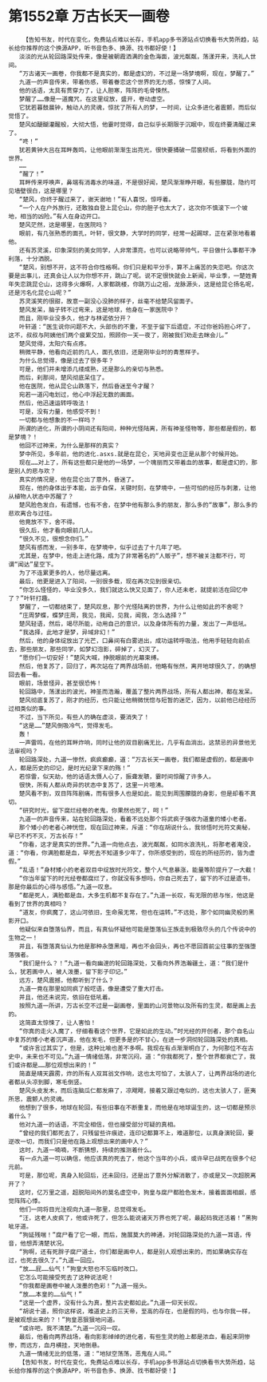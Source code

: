 # 第1552章 万古长天一画卷
        【告知书友，时代在变化，免费站点难以长存，手机app多书源站点切换看书大势所趋，站长给你推荐的这个换源APP，听书音色多、换源、找书都好使！】
       淡淡的光从轮回路深处传来，像是被朝霞洒满的金色海面，波光粼粼，荡漾开来，洗礼人世间。
       “万古诸天一画卷，你我都不是真实的，都是虚幻的，不过是一场梦境啊，现在，梦醒了。”
       九道一的声音传来，带着伤感，带着眷恋这个世界的无力感，惊悚了人间。
       他的话语，太具有贯穿力了，让人胆寒，阵阵的毛骨悚然。
       梦醒了……像是一道魔咒，在这里绽放，盛开，卷动虚空。
       它犹若暮鼓晨钟，触动人的灵魂，惊扰了所有人的梦，一时间，让众多进化者震颤，而后似觉悟了。
       楚风如醍醐灌醒般，大彻大悟，他霎时觉得，自己似乎长期限于沉眠中，现在终要清醒过来了。
       “咚！”
       犹若黄钟大吕在耳畔轰鸣，让他眼前渐渐生出亮光，很快要捅破一层窗棂纸，将看到外面的世界。
       ……
       “醒了！”
       耳畔传来呼唤声，鼻端有消毒水的味道，不是很好闻，楚风渐渐睁开眼，有些朦胧，隐约可见墙壁很白，这是哪里？
       “楚风，你终于醒过来了，谢天谢地！”有人喜悦，惊呼着。
       “一个人在户外旅行，还敢独自登上昆仑山，你的胆子也太大了，这次你不慎滚下一个坡地，相当的凶险。”有人在身边开口。
       楚风茫然，这是哪里，在医院吗？
       眼前，有几张熟悉的面孔，叶轩，很文静，大学时的同学，经常一起踢球，正在紧张地看着他。
       还有苏灵溪，印象深刻的美女同学，人非常漂亮，也可以说略带帅气，平日做什么事都干净利落，十分洒脱。
       “楚风，别想不开，这不符合你性格啊。你们只是和平分手，算不上痛苦的失恋吧。你这次要是出事儿，还真会让人以为你想不开，跳山了呢。说不定很快就会上新闻，毕业季，一楚姓青年失恋跳昆仑山，这得多火爆啊，人家都跳楼，你跳万山之祖，龙脉源头，这是给昆仑扬名呢，还是污名化昆仑山呢？”
       苏灵溪笑的很甜，故意一副没心没肺的样子，丝毫不给楚风留面子。
       楚风发呆，脑子转不过弯来，这是地球，他身在一家医院中？
       而且，刚毕业没多久，他才与林诺依分开？
       叶轩道：“医生说你问题不大，头部伤的不重，不至于留下后遗症，不过你爸妈担心坏了，这不，叔叔与阿姨他们两个疲累交加，照顾你一天一夜了，刚被我们劝走去眯会儿。”
       楚风觉得，太阳穴有点疼。
       稍微平静，他看向近前的几人，面孔依旧，还是刚毕业时的青葱样子。
       为什么总觉得，像是过去了很多年？
       可是，他们并未增添几缕成熟，还是那么的亲切与熟悉。
       而后，刹那间，楚风彻底呆住了。
       他在医院，他从昆仑山跌落下，然后昏迷至今才醒？
       宛若一道闪电划过，他心中浮起无数的画面。
       然后，他迅速运转呼吸法！
       可是，没有力量，他感受不到！
       一切都与他想象的不一样吗？
       所谓的进化，所谓的小阴间还有阳间，种种光怪陆离，所有神圣怪物等，那些都是假的，都是梦境？！
       他回不过神来，为什么是那样的真实？
       梦中所见，多年前，他的进化.asxs.就是在昆仑，天地异变也正是从那个时候开始。
       现在……对上了，所有这些都只是他的一场梦，一个瑰丽而又带着血的故事，都是虚幻的，那是别人的悲与欢？
       真实的情况是，他在昆仑出了意外，昏迷了。
       现在，他的身体出于本能，出于自保，关键时刻，在梦境中，一些可怕的经历与刺激，让他从植物人状态中苏醒了？
       楚风脸色发白，有遗憾，也有不舍，在梦中他有那么多的朋友，那么多的“故事”，那么多的悲欢离合与过往。
       他竟放不下，舍不得。
       很久后，他才看向眼前几人。
       “很久不见，很想念你们。”
       楚风有感而发，一别多年，在梦境中，似乎过去了十几年了吧。
       尤其是，在梦中，他走上进化路，成为了非常著名的“人贩子”，想不被关注都不行，可谓“闻达”星空下。
       为了不连累更多的人，他尽量远离。
       最后，他更是进入了阳间，一别很多载，现在再次见到很亲切。
       “你怎么怪怪的，毕业没多久，我们就这么快又见面了，你人还未老，就提前活在回忆中了？”叶轩打趣。
       梦醒了，一切都结束了，楚风叹息，那个光怪陆离的世界，为什么让他如此的不舍呢？
       “庄周梦蝶，蝶梦庄周，我见，我闻，见我，闻我，怎么选择？”
       楚风轻语，然后，竭尽所能，动用自己的意识，以及身体所有的力量，发出了一声低吼。
       “我选择，此地才是梦，异域非幻！”
       然后，他的身体绽放出了光芒，口鼻间有白雾进出，成功运转呼吸法，他用手轻轻向前点去，那些朋友，那些同学，如梦幻泡影，碎掉了，幻灭了。
       “愿你们一切安好！”楚风大喊，挣脱眼前的光幕束缚。
       然后，他复苏了，回归了，再次站在了两界战场前，他略有怅然，离开地球很久了，的确想回去看一看。
       眼前，场景怪异，甚至很恐怖！
       轮回路中，荡漾出的波光，神圣而浩瀚，覆盖了整片两界战场，所有人都出神，都在发呆。
       楚风彻底复苏了，刚才的经历，也只能让他稍微恍惚与短暂的迷茫，因为，以前他已经经历过相类似的事。
       不过，当下所见，有些人的确在虚淡，要消失了！
       “这是……”楚风倒吸冷气，觉得发毛。
       轰！
       一声雷鸣，在他的耳畔炸响，同时让他的双目剧痛无比，几乎有血淌出，这禁忌的异景他无法审视吗？
       轮回路深处，九道一惨然，疯疯癫癫，道：“万古长天一画卷，我们都是虚假的，都是画中人，都是历史的印记，是时光纪录下来的殇！”
       若惊雷，似天劫，他的话语太慑人心了，振聋发聩，霎时间惊醒了许多人。
       很快，所有人都从奇异的状态中复苏了，这里一片喧沸。
       楚风看不到，双目阵阵剧痛，而有很多人也是如此，能见到周围朦胧的身影，但是却看不真切。
       “研究时光，留下腐烂经卷的老鬼，你果然也死了，呵！”
       九道一的声音传来，站在轮回路深处，看着不远处那个将武疯子强收为道童的矮小老者。
       那个矮小的老者心神恍惚，现在回过神来，斥道：“你在胡说什么，我领悟时光符文奥秘，早已不朽不灭，万古长存！”
       “你看，这才是真实的世界。”九道一向他点去，波光粼粼，如同水浪洗礼，将那老者淹没，道：“你看，你满脸都是血，早死去不知道多少年了，你所感受到的，现在的所经历的，皆为虚假。”
       “乱语！”身材矮小的老者双目中绽放时光符文，整个人气息暴涨，能量等阶提升了一大截！
       “你当年留下的时光经卷都腐烂了，你就没有多想吗，你自己死去了，留下的不过是遗书，那是你最后的心得与感悟。”九道一叹息。
       “都是死人，满脸都是血，大多生机都不复存在了。”九道一长叹，有无限的悲与怅，他这是看到了世界的真相吗？
       “道友，你疯魔了，这山河依旧，生命虽无常，但也在运转。”不远处，那个如同幽灵般的黑影开口。
       他疑似来自堕落仙界，而且，有真仙怀疑他可能是堕落仙王族走到极致尽头的几个传说中的生物之一！
       并且，有堕落真仙认为他是那种永堕黑暗，再也不会回头，再也不愿回首前尘往事的至强堕落强者。
       “我们是什么？！”九道一看向幽邃的轮回路深处，又看向外界浩瀚疆土，道：“我们是什么，犹若画中人，被人泼墨，留下影子印记。”
       远方，楚风震撼，他都听到了什么？
       九道一竟在那里如同疯了般呓语，像是遭受了重大打击。
       并且，他还未说完，依旧在低吼着。
       按照九道一所讲，万古长空不过是一副画卷，里面的山河景物以及所有的生灵，都是画上去的。
       这简直太惊悚了，让人害怕！
       “你真的走火入魔了，仔细看看这个世界，它是如此的生动。”时光经的开创者，那个自名山中复苏的矮小老者沉声道，他在发毛，但更多是的不甘心，在进一步洞彻轮回路深处的真相。
       “或许言过其实了，但是，这种比喻也差不多啊。我现在有点渐渐明白了，为何那位不在古史中，未来也不可见。”九道一情绪低落，非常沉闷，道：“你我都死了，整个世界都衰亡了，我们或许都是……那位观想出来的！”
       简直是晴天霹雳，炸的所有人双耳翁文作响，这也太可怕了，太骇人了，让两界战场的进化者都从头凉到脚，寒毛倒竖。
       楚风头皮发木，而后连脑瓜仁都发麻了，凉飕飕，接着又跟过电似的，这也太骇人了，匪夷所思，震颤人的灵魂。
       他想到了很多，地球在轮回，有些旧事在不断重复，而他是在地球诞生的，这一切都是预示着什么？
       他对九道一的话语，不完全相信，但也接受部分可疑的真相。
       “曾经的我们都死去了，只残留些许痕迹，连印记都算不上，难道那位，以真身演轮回，要逆改一切，而我们只是他在路上观想出来的画中人？”
       这时，九道一喃喃，不断猜想，持续的推测着什么。
       有一点九道一可以确信，他应该真的死去了，他这个当年的小兵，或许早已战死在很多个纪元前。
       可是，那位呢，真身入轮回后，还未回归，还是出了意外分解消散了，亦或是又一次超脱离开了？
       这时，亿万里之遥，超脱阳间外的莫名虚空中，狗皇与腐尸都脸色发木，接着面面相觑，感觉阵阵心悸。
       他们一同将目光注视向九道一那里，总觉得发毛。
       “汪，这老人皮疯了，他或许死了，但怎么能说诸天万界也死了呢，最起码我还活着！”黑狗呲牙道。
       “狗延残喘！”腐尸看了它一眼，而后，施展莫大的神通，对轮回路深处的九道一耳语，传音，他想弄清楚状况。
       “狗啊，还有死胖子腐尸道士，你们都是画中人，都是别人观想出来的，而如果确实存在过，也死去很久了。”九道一回应。
       “放……屁……仙气！”狗皇大怒也不忘临时改口。
       它怎么可能接受死去了这种说法呢！
       “你我都是画卷中被人泼墨的色彩！”九道一摇头。
       “放……本皇的……仙气！”
       “这是一个虚界，没有什么为真，整片古史都如此。”九道一仰天长叹。
       “胡说十道，照你这样说，难道史上的三天帝，至高的存在，也是假的吗，也与你我一样，是被观想出来的？！”狗皇恶狠狠地问道。
       “或许吧，我不清楚。”九道一沉闷一叹。
       最后，他看向两界战场，看向影影绰绰的进化者，有些生灵的脸上都是浓血，看起来阴惨惨，而远方，血月横挂，天地倒悬。
       九道一情绪无比的低落，道：“地狱空荡荡，恶鬼在人间。”
       【告知书友，时代在变化，免费站点难以长存，手机app多书源站点切换看书大势所趋，站长给你推荐的这个换源APP，听书音色多、换源、找书都好使！】